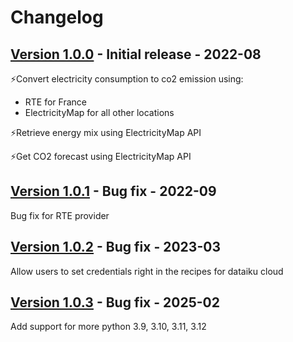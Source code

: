 # Changelog

## [Version 1.0.0](https://github.com/dataiku/dss-plugin-co2/releases/tag/v1.0.0) - Initial release - 2022-08

⚡️Convert electricity consumption to co2 emission using:
- RTE for France
- ElectricityMap for all other locations

⚡️Retrieve energy mix using ElectricityMap API

⚡️Get CO2 forecast using ElectricityMap API

## [Version 1.0.1](https://github.com/dataiku/dss-plugin-co2/releases/tag/v1.0.1) - Bug fix - 2022-09

Bug fix for RTE provider

## [Version 1.0.2](https://github.com/dataiku/dss-plugin-co2/releases/tag/v1.0.2) - Bug fix - 2023-03

Allow users to set credentials right in the recipes for dataiku cloud

## [Version 1.0.3](https://github.com/dataiku/dss-plugin-co2/releases/tag/v1.0.3) - Bug fix - 2025-02

Add support for more python 3.9, 3.10, 3.11, 3.12

